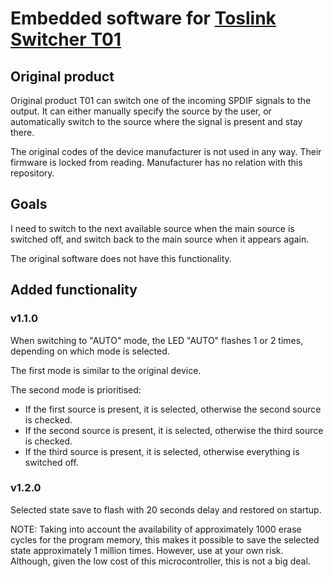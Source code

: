 # Embedded software for [Toslink Switcher T01](https://cooidea.co/ToslinkSwitcher/T01.html)

## Original product

Original product T01 can switch one of the incoming SPDIF signals to the output. It can either manually specify the source by the user, or automatically switch to the source where the signal is present and stay there.

The original codes of the device manufacturer is not used in any way. Their firmware is locked from reading.
Manufacturer has no relation with this repository.

## Goals

I need to switch to the next available source when the main source is switched off, and switch back to the main source when it appears again.

The original software does not have this functionality.

## Added functionality

### v1.1.0

When switching to "AUTO" mode, the LED "AUTO" flashes 1 or 2 times, depending on which mode is selected.

The first mode is similar to the original device.

The second mode is prioritised:

- If the first source is present, it is selected, otherwise the second source is checked.
- If the second source is present, it is selected, otherwise the third source is checked.
- If the third source is present, it is selected, otherwise everything is switched off.

### v1.2.0

Selected state save to flash with 20 seconds delay and restored on startup.

NOTE: Taking into account the availability of approximately 1000 erase cycles for the program memory, this makes it possible to save the selected state approximately 1 million times.
However, use at your own risk. Although, given the low cost of this microcontroller, this is not a big deal.

